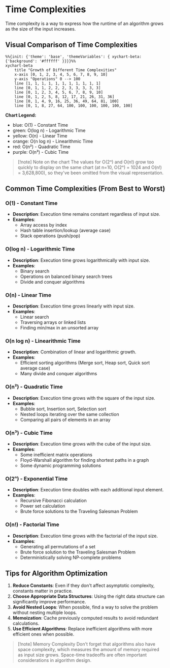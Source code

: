 # Time Complexities

Time complexity is a way to express how the runtime of an algorithm grows as the size of the input increases.

## Visual Comparison of Time Complexities

```mermaid
%%{init: {'theme': 'base', 'themeVariables': { xychart-beta: {'background': '#ffffff' }}}}%%
xychart-beta
    title "Growth of Different Time Complexities"
    x-axis [0, 1, 2, 3, 4, 5, 6, 7, 8, 9, 10]
    y-axis "Operations" 0 --> 100
    line [1, 1, 1, 1, 1, 1, 1, 1, 1, 1, 1]
    line [0, 1, 1, 2, 2, 2, 3, 3, 3, 3, 3]
    line [0, 1, 2, 3, 4, 5, 6, 7, 8, 9, 10]
    line [0, 1, 2, 5, 8, 12, 17, 21, 26, 31, 36]
    line [0, 1, 4, 9, 16, 25, 36, 49, 64, 81, 100]
    line [0, 1, 8, 27, 64, 100, 100, 100, 100, 100, 100]
```

**Chart Legend:**

- blue: O(1) - Constant Time
- green: O(log n) - Logarithmic Time
- yellow: O(n) - Linear Time
- orange: O(n log n) - Linearithmic Time
- red: O(n²) - Quadratic Time
- purple: O(n³) - Cubic Time

> [!note] Note on the chart
> The values for O(2ⁿ) and O(n!) grow too quickly to display on the same chart (at n=10, O(2ⁿ) = 1024 and O(n!) = 3,628,800), so they've been omitted from the visual representation.

## Common Time Complexities (From Best to Worst)

### O(1) - Constant Time

- **Description**: Execution time remains constant regardless of input size.
- **Examples**:
  - Array access by index
  - Hash table insertion/lookup (average case)
  - Stack operations (push/pop)

### O(log n) - Logarithmic Time

- **Description**: Execution time grows logarithmically with input size.
- **Examples**:
  - Binary search
  - Operations on balanced binary search trees
  - Divide and conquer algorithms

### O(n) - Linear Time

- **Description**: Execution time grows linearly with input size.
- **Examples**:
  - Linear search
  - Traversing arrays or linked lists
  - Finding min/max in an unsorted array

### O(n log n) - Linearithmic Time

- **Description**: Combination of linear and logarithmic growth.
- **Examples**:
  - Efficient sorting algorithms (Merge sort, Heap sort, Quick sort average case)
  - Many divide and conquer algorithms

### O(n²) - Quadratic Time

- **Description**: Execution time grows with the square of the input size.
- **Examples**:
  - Bubble sort, Insertion sort, Selection sort
  - Nested loops iterating over the same collection
  - Comparing all pairs of elements in an array

### O(n³) - Cubic Time

- **Description**: Execution time grows with the cube of the input size.
- **Examples**:
  - Some inefficient matrix operations
  - Floyd-Warshall algorithm for finding shortest paths in a graph
  - Some dynamic programming solutions

### O(2ⁿ) - Exponential Time

- **Description**: Execution time doubles with each additional input element.
- **Examples**:
  - Recursive Fibonacci calculation
  - Power set calculation
  - Brute force solutions to the Traveling Salesman Problem

### O(n!) - Factorial Time

- **Description**: Execution time grows with the factorial of the input size.
- **Examples**:
  - Generating all permutations of a set
  - Brute force solution to the Traveling Salesman Problem
  - Deterministically solving NP-complete problems

## Tips for Algorithm Optimization

1. **Reduce Constants**: Even if they don't affect asymptotic complexity, constants matter in practice.
2. **Choose Appropriate Data Structures**: Using the right data structure can significantly improve performance.
3. **Avoid Nested Loops**: When possible, find a way to solve the problem without nesting multiple loops.
4. **Memoization**: Cache previously computed results to avoid redundant calculations.
5. **Use Efficient Algorithms**: Replace inefficient algorithms with more efficient ones when possible.

> [!note] Memory Complexity
> Don't forget that algorithms also have space complexity, which measures the amount of memory required as input size grows. Space-time tradeoffs are often important considerations in algorithm design.
